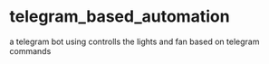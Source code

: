 # telegram_based_automation
a telegram bot using controlls the lights and fan based on telegram commands
